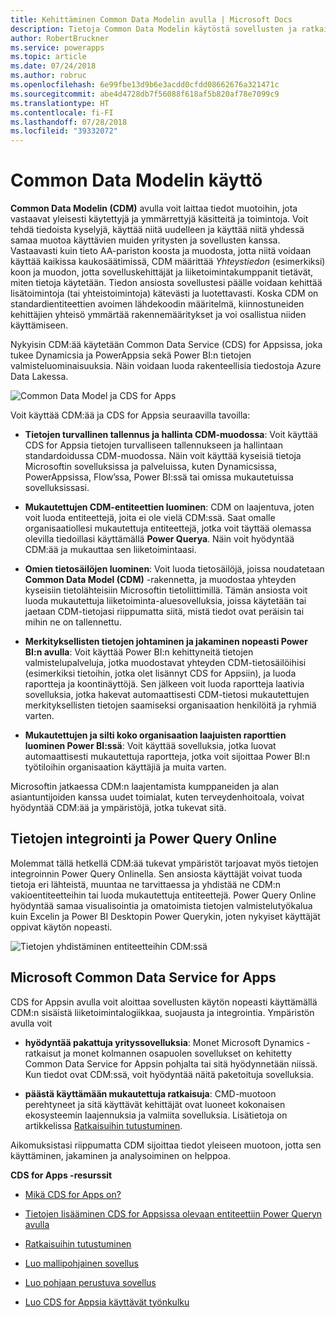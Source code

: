 ```yaml
---
title: Kehittäminen Common Data Modelin avulla | Microsoft Docs
description: Tietoja Common Data Modelin käytöstä sovellusten ja ratkaisujen kehittämiseen.
author: RobertBruckner
ms.service: powerapps
ms.topic: article
ms.date: 07/24/2018
ms.author: robruc
ms.openlocfilehash: 6e99fbe13d9b6e3acdd0cfdd08662676a321471c
ms.sourcegitcommit: abe4d4728db7f56088f618af5b820af78e7099c9
ms.translationtype: HT
ms.contentlocale: fi-FI
ms.lasthandoff: 07/28/2018
ms.locfileid: "39332072"
---
```

# <a name="how-to-use-the-common-data-model"></a>Common Data Modelin käyttö

**Common Data Modelin (CDM)** avulla voit laittaa tiedot muotoihin, jota vastaavat yleisesti käytettyjä ja ymmärrettyjä käsitteitä ja toimintoja. Voit tehdä tiedoista kyselyjä, käyttää niitä uudelleen ja käyttää niitä yhdessä samaa muotoa käyttävien muiden yritysten ja sovellusten kanssa. Vastaavasti kuin tieto AA-pariston koosta ja muodosta, jotta niitä voidaan käyttää kaikissa kaukosäätimissä, CDM määrittää *Yhteystiedon* (esimerkiksi) koon ja muodon, jotta sovelluskehittäjät ja liiketoimintakumppanit tietävät, miten tietoja käytetään. Tiedon ansiosta sovellustesi päälle voidaan kehittää lisätoimintoja (tai yhteistoimintoja) kätevästi ja luotettavasti. Koska CDM on standardientiteettien avoimen lähdekoodin määritelmä, kiinnostuneiden kehittäjien yhteisö ymmärtää rakennemääritykset ja voi osallistua niiden käyttämiseen.

Nykyisin CDM:ää käytetään Common Data Service (CDS) for Appsissa, joka tukee Dynamicsia ja PowerAppsia sekä Power BI:n tietojen valmisteluominaisuuksia. Näin voidaan luoda rakenteellisia tiedostoja Azure Data Lakessa.

![Common Data Model ja CDS for Apps](media/cdm-with-cds.png)

Voit käyttää CDM:ää ja CDS for Appsia seuraavilla tavoilla:

-   **Tietojen turvallinen tallennus ja hallinta CDM-muodossa**: Voit käyttää CDS for Appsia tietojen turvalliseen tallennukseen ja hallintaan standardoidussa CDM-muodossa. Näin voit käyttää kyseisiä tietoja Microsoftin sovelluksissa ja palveluissa, kuten Dynamicsissa, PowerAppsissa, Flow’ssa, Power BI:ssä tai omissa mukautetuissa sovelluksissasi.

-   **Mukautettujen CDM-entiteettien luominen**: CDM on laajentuva, joten voit luoda entiteettejä, joita ei ole vielä CDM:ssä. Saat omalle organisaatiollesi mukautettuja entiteettejä, jotka voit täyttää olemassa olevilla tiedoillasi käyttämällä **Power Querya**. Näin voit hyödyntää CDM:ää ja mukauttaa sen liiketoimintaasi.

-   **Omien tietosäilöjen luominen**: Voit luoda tietosäilöjä, joissa noudatetaan **Common Data Model (CDM)** -rakennetta, ja muodostaa yhteyden kyseisiin tietolähteisiin Microsoftin tietoliittimillä. Tämän ansiosta voit luoda mukautettuja liiketoiminta-aluesovelluksia, joissa käytetään tai jaetaan CDM-tietojasi riippumatta siitä, mistä tiedot ovat peräisin tai mihin ne on tallennettu.

-   **Merkityksellisten tietojen johtaminen ja jakaminen nopeasti Power BI:n avulla**: Voit käyttää Power BI:n kehittyneitä tietojen valmistelupalveluja, jotka muodostavat yhteyden CDM-tietosäilöihisi (esimerkiksi tietoihin, jotka olet lisännyt CDS for Appsiin), ja luoda raportteja ja koontinäyttöjä. Sen jälkeen voit luoda raportteja laativia sovelluksia, jotka hakevat automaattisesti CDM-tietosi mukautettujen merkityksellisten tietojen saamiseksi organisaation henkilöitä ja ryhmiä varten.

-   **Mukautettujen ja silti koko organisaation laajuisten raporttien luominen Power BI:ssä**: Voit käyttää sovelluksia, jotka luovat automaattisesti mukautettuja raportteja, jotka voit sijoittaa Power BI:n työtiloihin organisaation käyttäjiä ja muita varten.

Microsoftin jatkaessa CDM:n laajentamista kumppaneiden ja alan asiantuntijoiden kanssa uudet toimialat, kuten terveydenhoitoala, voivat hyödyntää CDM:ää ja ympäristöjä, jotka tukevat sitä.

## <a name="data-integration-and-power-query-online"></a>Tietojen integrointi ja Power Query Online

Molemmat tällä hetkellä CDM:ää tukevat ympäristöt tarjoavat myös tietojen integroinnin Power Query Onlinella. Sen ansiosta käyttäjät voivat tuoda tietoja eri lähteistä, muuntaa ne tarvittaessa ja yhdistää ne CDM:n vakioentiteetteihin tai luoda mukautettuja entiteettejä. Power Query Online hyödyntää samaa visualisointia ja omatoimista tietojen valmistelutyökalua kuin Excelin ja Power BI Desktopin Power Querykin, joten nykyiset käyttäjät oppivat käytön nopeasti.

![Tietojen yhdistäminen entiteetteihin CDM:ssä](media/cdm-map-entities.png)

## <a name="common-data-service-for-apps"></a>Microsoft Common Data Service for Apps

CDS for Appsin avulla voit aloittaa sovellusten käytön nopeasti käyttämällä CDM:n sisäistä liiketoimintalogiikkaa, suojausta ja integrointia. Ympäristön avulla voit

-   **hyödyntää pakattuja yrityssovelluksia**: Monet Microsoft Dynamics -ratkaisut ja monet kolmannen osapuolen sovellukset on kehitetty Common Data Service for Appsin pohjalta tai sitä hyödynnetään niissä. Kun tiedot ovat CDM:ssä, voit hyödyntää näitä paketoituja sovelluksia.

-   **päästä käyttämään mukautettuja ratkaisuja**: CMD-muotoon perehtyneet ja sitä käyttävät kehittäjät ovat luoneet kokonaisen ekosysteemin laajennuksia ja valmiita sovelluksia. Lisätietoja on artikkelissa [Ratkaisuihin tutustuminen](https://docs.microsoft.com/powerapps/developer/common-data-service/introduction-solutions).

Aikomuksistasi riippumatta CDM sijoittaa tiedot yleiseen muotoon, jotta sen käyttäminen, jakaminen ja analysoiminen on helppoa.

**CDS for Apps -resurssit**

-   [Mikä CDS for Apps on?](https://docs.microsoft.com/powerapps/maker/common-data-service/data-platform-intro)

-   [Tietojen lisääminen CDS for Appsissa olevaan entiteettiin Power Queryn avulla](https://docs.microsoft.com/powerapps/maker/common-data-service/data-platform-cds-newentity-pq)

-   [Ratkaisuihin tutustuminen](https://docs.microsoft.com/powerapps/developer/common-data-service/introduction-solutions)

-   [Luo mallipohjainen sovellus](https://docs.microsoft.com/powerapps/maker/model-driven-apps/model-driven-app-overview)

-   [Luo pohjaan perustuva sovellus](https://docs.microsoft.com/powerapps/maker/canvas-apps/getting-started)

-   [Luo CDS for Appsia käyttävät työnkulku](https://docs.microsoft.com/flow/common-data-model-intro)

